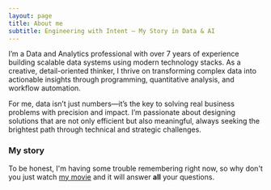```yaml
---
layout: page
title: About me
subtitle: Engineering with Intent — My Story in Data & AI
---
```


I’m a Data and Analytics professional with over 7 years of experience building scalable data systems using modern technology stacks. As a creative, detail-oriented thinker, I thrive on transforming complex data into actionable insights through programming, quantitative analysis, and workflow automation.

For me, data isn’t just numbers—it’s the key to solving real business problems with precision and impact. I’m passionate about designing solutions that are not only efficient but also meaningful, always seeking the brightest path through technical and strategic challenges.

### My story

To be honest, I'm having some trouble remembering right now, so why don't you just watch [my movie](https://en.wikipedia.org/wiki/The_Princess_Bride_%28film%29) and it will answer **all** your questions.
